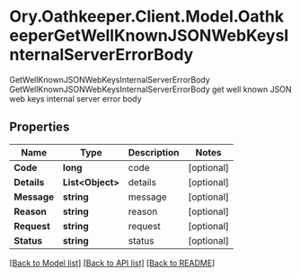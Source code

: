 # Ory.Oathkeeper.Client.Model.OathkeeperGetWellKnownJSONWebKeysInternalServerErrorBody
GetWellKnownJSONWebKeysInternalServerErrorBody GetWellKnownJSONWebKeysInternalServerErrorBody get well known JSON web keys internal server error body
## Properties

Name | Type | Description | Notes
------------ | ------------- | ------------- | -------------
**Code** | **long** | code | [optional] 
**Details** | **List&lt;Object&gt;** | details | [optional] 
**Message** | **string** | message | [optional] 
**Reason** | **string** | reason | [optional] 
**Request** | **string** | request | [optional] 
**Status** | **string** | status | [optional] 

[[Back to Model list]](../README.md#documentation-for-models) [[Back to API list]](../README.md#documentation-for-api-endpoints) [[Back to README]](../README.md)

